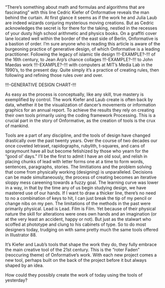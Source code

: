 “There’s something about math and formulas and algorithms that are fascinating” with this line Cedric Kiefer of Onformative reveals the man behind the curtain. At first glance it seems as if the work he and Julia Laub are indeed wizards conjuring mysterious moving creations. But as Cedric acknowledges the secret is for there for the taking, nestled in the recesses of your dusty high school arithmetic and physics books. On a graffiti cover lane located well within the border of the east side of Berlin, Onformative is a bastion of order. I’m sure anyone who is reading this article is aware of the burgeoning practice of generative design, of which Onformative is a leading practitioner. Following the legacy of islamic tile design !!!-EXAMPLE?-!!! of the 16th century, to Jean Arp’s chance collages !!!-EXAMPLE?-!!! to John Maedas work !!!-EXAMPLE?-!!! with computers at MIT’s Media Lab in the 1990’s, to the present day. Quite simply it’s a practice of creating rules, then following and refining those rules over and over.

!!!-GENERATIVE DESIGN CHART-!!!

As easy as the process is conceptually, like any skill, true mastery is exemplified by control. The work Kiefer and Laub create is often back by data, whether it be the visualization of dancer’s movements or information graphics for an annual report. To achieve the results they rely on creating their own tools primarily using the coding framework Processing. This is a crucial part in the story of Onformative, as the creation of tools is the crux of mankind.

Tools are a part of any discipline, and the tools of design have changed drastically over the past twenty years. Over the course of two decades our once coveted letraset, rapidographs, rubylith, t-squares, and cans of spraymount have all but become fetishized by those who yearn for the “good ol’ days.” I’ll be the first to admit I have an old soul, and relish in placing chunks of lead with letter forms one at a time to form words, sentences, paragraphs, stories. The limitiations and the problem solving that come from physically working (designing) is unparalleled. Decisions can be made simultaneously, the process of creating becomes an iterative sloppy mess careening towards a fuzzy goal. The learning curve was lower in a way, in that by the time any of us begin studying design, we have mastered use of our hands. If I want to draw a thicker line, there’s no need to no a combination of keys to hit, I can just break the tip of my pencil or change nibs on my pen. The limitations of the methods in the past were primarily physical. Lead is Lead. Film is Film. Yet because of their physical nature the skill for alterations were ones own hands and an imagination (or at the very least an accident, happy or not). But just as the stalwart who scoffed at phototype and clung to his cabinets of type. So to do most designers today, trudging on with same pretty much the same tools offered in Illustrator 88.

It’s Kiefer and Laub’s tools that shape the work they do, they fully embrace the main creative tool of the 21st century. This is the “roter Faden” (reoccuring theme) of Onformative’s work. With each new project comes a new tool, perhaps built on the back of the project before it but always shaped by an idea.

How could they possibly create the work of today using the tools of yesterday?